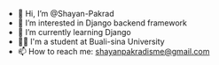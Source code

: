 - 👋 Hi, I’m @Shayan-Pakrad
- 👀 I’m interested in Django backend framework 
- 🌱 I’m currently learning Django
- 👨‍🎓 I'm a student at Buali-sina University
- 📫 How to reach me: shayanpakradisme@gmail.com

<!---
Shayan-Pakrad/Shayan-Pakrad is a ✨ special ✨ repository because its `README.md` (this file) appears on your GitHub profile.
You can click the Preview link to take a look at your changes.
--->
